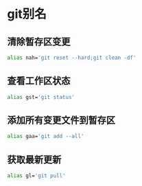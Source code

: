 # git别名

## 清除暂存区变更

```bash
alias nah='git reset --hard;git clean -df'
```

## 查看工作区状态

```bash
alias gst='git status'
```

## 添加所有变更文件到暂存区

```bash
alias gaa='git add --all'
```

## 获取最新更新

```bash
alias gl='git pull'
```